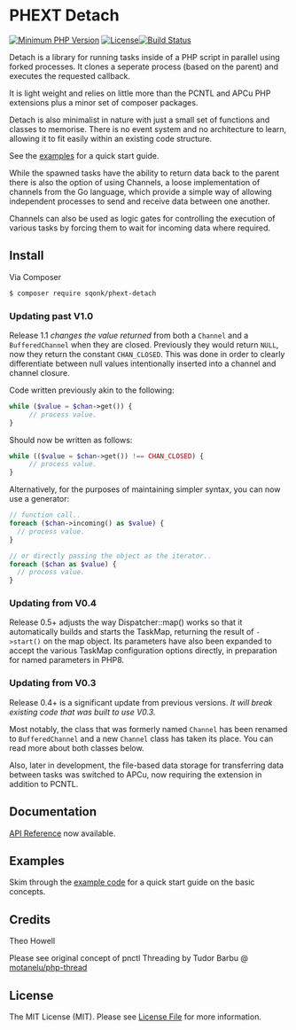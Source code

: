 # PHEXT Detach

[![Minimum PHP Version](https://img.shields.io/badge/php-%3E%3D%207.3-8892BF.svg)](https://php.net/)
[![License](https://sqonk.com/opensource/license.svg)](license.txt)[![Build Status](https://travis-ci.org/sqonk/phext-detach.svg?branch=master)](https://travis-ci.org/sqonk/phext-detach)

Detach is a library for running tasks inside of a PHP script in parallel using forked processes. It clones a seperate process (based on the parent) and executes the requested callback. 

It is light weight and relies on little more than the PCNTL and APCu PHP extensions plus a minor set of composer packages.

Detach is also minimalist in nature with just a small set of functions and classes to memorise. There is no event system and no architecture to learn, allowing it to fit easily within an existing code structure. 

See the [examples](examples.md) for a quick start guide.

While the spawned tasks have the ability to return data back to the parent there is also the option of using Channels, a loose implementation of channels from the Go language, which provide a simple way of allowing independent processes to send and receive data between one another.

Channels can also be used as logic gates for controlling the execution of various tasks by forcing them to wait for incoming data where required.



## Install

Via Composer

``` bash
$ composer require sqonk/phext-detach
```



### Updating past V1.0

Release 1.1 *changes the value returned* from both a `Channel` and a `BufferedChannel` when they are closed. Previously they would return `NULL`, now they return the constant `CHAN_CLOSED`. This was done in order to clearly differentiate between null values intentionally inserted into a channel and channel closure.

Code written previously akin to the following:

```php
while ($value = $chan->get()) { 
	 // process value.
}
```

Should now be written as follows:

```php
while (($value = $chan->get()) !== CHAN_CLOSED) { 
	 // process value.
}
```

Alternatively, for the purposes of maintaining simpler syntax, you can now use a generator:

```php
// function call..
foreach ($chan->incoming() as $value) {
  // process value.
}

// or directly passing the object as the iterator..
foreach ($chan as $value) {
  // process value.
}
```



### Updating from V0.4

Release 0.5+ adjusts the way Dispatcher::map() works so that it automatically builds and starts the TaskMap, returning the result of `->start()` on the map object. Its parameters have also been expanded to accept the various TaskMap configuration options directly, in preparation for named parameters in PHP8.



### Updating from V0.3

Release 0.4+ is a significant update from previous versions. *It will break existing code that was built to use V0.3.*

Most notably, the class that was formerly named `Channel` has been renamed to `BufferedChannel` and a new `Channel` class has taken its place. You can read more about both classes below.

Also, later in development, the file-based data storage for transferring data between tasks was switched to APCu, now requiring the extension in addition to PCNTL. 



Documentation
------------

[API Reference](docs/api/index.md) now available.




## Examples

Skim through the [example code](examples.md) for a quick start guide on the basic concepts.



## Credits

Theo Howell

Please see original concept of pnctl Threading by Tudor Barbu @ <a href="https://github.com/motanelu/php-thread">motanelu/php-thread</a>



## License

The MIT License (MIT). Please see [License File](license.txt) for more information.
